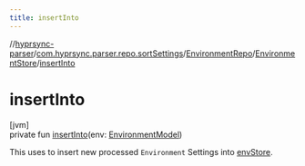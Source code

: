 ```yaml
---
title: insertInto
---
```

//[hyprsync-parser](../../../../index.html)/[com.hyprsync.parser.repo.sortSettings](../../index.html)/[EnvironmentRepo](../index.html)/[EnvironmentStore](index.html)/[insertInto](insert-into.html)



# insertInto



[jvm]\
private fun [insertInto](insert-into.html)(env: [EnvironmentModel](../../../com.hyprsync.parser.models/-environment-model/index.html))



This uses to insert new processed `Environment` Settings into [envStore](env-store.html).



